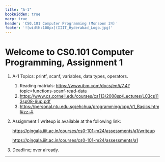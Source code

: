 ```yaml
---
title: "A-1"
bookHidden: true
marp: true
header: 'CS0.101 Computer Programming (Monsoon 24)'
footer: '![width:100px](IIIT_Hyderabad_Logo.jpg)'
---
```


# Welcome to CS0.101 Computer Programming, Assignment 1

1. A-1 Topics: printf, scanf, variables, data types, operators. 
   1. Reading matrials: https://www.ibm.com/docs/en/i/7.4?topic=functions-scanf-read-data
   2. https://www.cs.cornell.edu/courses/cs113/2008sp/Lectures/L03cs113sp08-6up.pdf 
   3. https://personal.ntu.edu.sg/ehchua/programming/cpp/c1_Basics.html#zz-4.

2. Assignment 1 writeup is available at the following link:

    https://pingala.iiit.ac.in/courses/cs0-101-m24/assessments/a1/writeup

    https://pingala.iiit.ac.in/courses/cs0-101-m24/assessments/a1


3. Deadline; over already.
---
